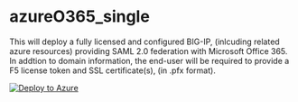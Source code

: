 # azureO365_single

This will deploy a fully licensed and configured BIG-IP, (inlcuding related azure resources) providing SAML 2.0 federation with Microsoft Office 365.  In addtion to domain information, the end-user will be required to provide a F5 license token and SSL certificate(s), (in .pfx format).

[![Deploy to Azure](http://azuredeploy.net/deploybutton.png)](https://azuredeploy.net/)
